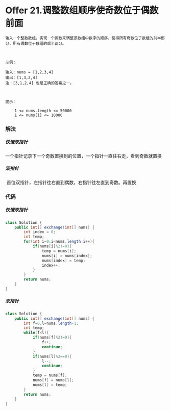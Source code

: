 # Offer 21.调整数组顺序使奇数位于偶数前面

```
输入一个整数数组，实现一个函数来调整该数组中数字的顺序，使得所有奇数位于数组的前半部分，所有偶数位于数组的后半部分。

 

示例：

输入：nums = [1,2,3,4]
输出：[1,3,2,4] 
注：[3,1,2,4] 也是正确的答案之一。

 

提示：

    1 <= nums.length <= 50000
    1 <= nums[i] <= 10000
```

### 解法

##### 	快慢双指针

​	一个指针记录下一个奇数置换到的位置，一个指针一直往右走，看到奇数就置换

##### 	双指针

​	首位双指针，左指针往右直到偶数，右指针往左直到奇数。再置换

### 代码

##### 	快慢双指针

```java
class Solution {
    public int[] exchange(int[] nums) {
        int index = 0;
        int temp;
        for(int i=0;i<nums.length;i++){
            if(nums[i]%2!=0){
                temp = nums[i];
                nums[i] = nums[index];
                nums[index] = temp;
                index++;
            }
        }
        return nums;
    }
}
```

##### 	双指针

```java
class Solution {
    public int[] exchange(int[] nums) {
        int f=0,l=nums.length-1;
        int temp;
        while(f<l){
            if(nums[f]%2!=0){
                f++;
                continue;
            }
            if(nums[l]%2==0){
                l--;
                continue;
            }
            temp = nums[f];
            nums[f] = nums[l];
            nums[l] = temp;
        }
        return nums;
    }
}
```

